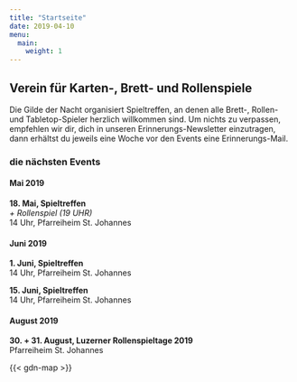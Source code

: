 ```yaml
---
title: "Startseite"
date: 2019-04-10
menu:
  main:
    weight: 1
---
```


## Verein für Karten-, Brett- und Rollenspiele

Die Gilde der Nacht organisiert Spieltreffen, an denen alle Brett-, Rollen- und Tabletop-Spieler herzlich willkommen sind. Um nichts zu verpassen, empfehlen wir dir, dich in unseren Erinnerungs-Newsletter einzutragen, dann erhältst du jeweils eine Woche vor den Events eine Erinnerungs-Mail.

### die nächsten Events

#### Mai 2019

**18. Mai, Spieltreffen**<br />
_+ Rollenspiel (19 UHR)_<br />
14 Uhr, Pfarreiheim St. Johannes


#### Juni 2019

**1. Juni, Spieltreffen**<br />
14 Uhr, Pfarreiheim St. Johannes

**15. Juni, Spieltreffen**<br />
14 Uhr, Pfarreiheim St. Johannes

#### August 2019

**30. + 31. August, Luzerner Rollenspieltage 2019**<br />
Pfarreiheim St. Johannes

{{< gdn-map >}}